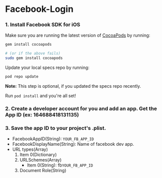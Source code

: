 # Facebook-Login
### 1. Install Facebook SDK for iOS

Make sure you are running the latest version of [CocoaPods](https://cocoapods.org) by running:

```bash
gem install cocoapods

# (or if the above fails)
sudo gem install cocoapods
```

Update your local specs repo by running:

```bash
pod repo update
```

**Note:** This step is optional, if you updated the specs repo recently.

Run `pod install` and you're all set!

### 2. Create a developer account for you and add an app. Get the App ID (ex: 164688418131135)

### 3. Save the app ID to your project's .plist.
   * FacebookAppID(String): `YOUR_FB_APP_ID`
   * FacebookDisplayName(String): Name of facebook dev app.
   * URL types(Array)
      1) Item 0(Dictionary)
      2) URLSchemes(Array)
         * Item 0(String): fb`YOUR_FB_APP_ID`
      3) Document Role(String)
